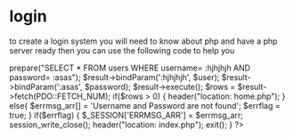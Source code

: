 login
=====

to create a login system you will need to know about php and have a php server ready then you can use the following code to help you 


<?php
session_start();
$errmsg_arr = array();
$errflag = false;
// configuration
$dbhost 	= "localhost";
$dbname		= "pdo_ret";
$dbuser		= "root";
$dbpass		= "";
 
// database connection
$conn = new PDO("mysql:host=$dbhost;dbname=$dbname",$dbuser,$dbpass);
 
// new data
 
$user = $_POST['uname'];
$password = $_POST['pword'];
 
if($user == '') {
	$errmsg_arr[] = 'You must enter your Username';
	$errflag = true;
}
if($password == '') {
	$errmsg_arr[] = 'You must enter your Password';
	$errflag = true;
}
 
// query
$result = $conn->prepare("SELECT * FROM users WHERE username= :hjhjhjh AND password= :asas");
$result->bindParam(':hjhjhjh', $user);
$result->bindParam(':asas', $password);
$result->execute();
$rows = $result->fetch(PDO::FETCH_NUM);
if($rows > 0) {
header("location: home.php");
}
else{
	$errmsg_arr[] = 'Username and Password are not found';
	$errflag = true;
}
if($errflag) {
	$_SESSION['ERRMSG_ARR'] = $errmsg_arr;
	session_write_close();
	header("location: index.php");
	exit();
}
 
?>
